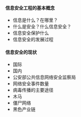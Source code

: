 #### 信息安全工程的基本概念
- 信息是什么？在哪里？
- 什么是安全？什么信息安全？
- 信息安全保护什么 
- 信息安全的发展过程


#### 信息安全的现状

- 国际
- 国内
- 公安部公共信息网络安全监察局
- 网络安全事件数量
- 病毒传播的主要途径
- 木马
- 僵尸网络 
- 黑色产业链